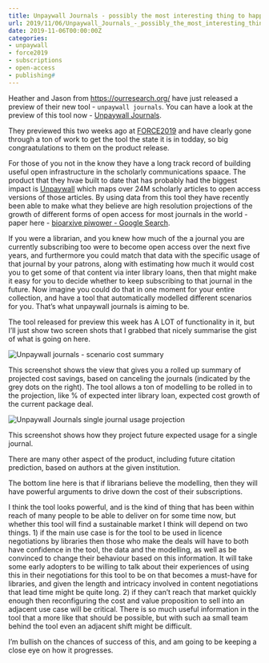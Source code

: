 ```yaml
---
title: Unpaywall Journals - possibly the most interesting thing to happen this year in library subscription land. 
url: 2019/11/06/Unpaywall_Journals_-_possibly_the_most_interesting_thing_to_happen_this_year_in_library_subscription_land._/
date: 2019-11-06T00:00:00Z
categories:
- unpaywall
- force2019
- subscriptions
- open-access
- publishing#
---
```


Heather and Jason from https://ourresearch.org/ have just released a preview of their new tool - `unpaywall journals`. You can have a look at the preview of this tool now - [Unpaywall Journals](https://journals.unpaywall.org/). 

They previewed this two weeks ago at [FORCE2019](http://force2019.sched.com) and have clearly gone through a ton of work to get the tool the state it is in todday, so big congraatulations to them on the product release. 

For those of you not in the know they have a long track record of building useful open infrastructure in the scholarly communications spaace. The product that they hvae built to date that has probably had the biggest impact is [Unpaywall](https://unpaywall.org) which maps over 24M scholarly articles to open access versions of those articles. By using data from this tool they have recently been able to make what they believe are high resolution projections of the growth of different forms of open access for most journals in the world - paper here - [bioarxive piwower - Google Search](https://www.google.co.uk/search?q=bioarxive+piwower&ie=UTF-8&oe=UTF-8&hl=en-gb&client=safari). 

If you were a librarian, and you knew how much of the a journal you are currently subscribing too were to become open access over the next five years, and furthermore you could match that data with the specific usage of that journal by your patrons, along with estimating how much it would cost you to get some of that content via inter library loans, then that might make it easy for you to decide whether to keep subscribing to that journal in the future. Now imagine you could do that in one moment for your entire collection, and have a tool that automatically modelled different scenarios for you. That’s what unpaywall journals is aiming to be. 

The tool released for preview this week has A LOT of functionality in it, but I’ll just show two screen shots that I grabbed that nicely summarise the gist of what is going on here. 

![Unpaywall journals - scenario cost summary](https://s3.amazonaws.com/partially-attended-media-bucket/unpaywall-journals-1.png)

This screenshot shows the view that gives you a rolled up summary of projected cost savings, based on canceling the journals (indicated by the grey dots on the right). The tool allows a ton of modelling to be rolled in to the projection, like % of expected inter library loan, expected cost growth of the current package deal. 



![Unpaywall Journals single journal usage projection](https://s3.amazonaws.com/partially-attended-media-bucket/unpawall-journals-2.png)

This screenshot shows how they project future expected usage for a single journal. 

There are many other aspect of the product, including future citation prediction, based on authors at the given institution. 

The bottom line here is that if librarians believe the modelling, then they will have powerful arguments to drive down the cost of their subscriptions. 

I think the tool looks powerful, and is the kind of thing that has been within reach of many people to be able to deliver on for some time now, but whether this tool will find a sustainable market I think will depend on two things. 1) if the main use case is for the tool to be used in licence negotiations by libraries then those who make the deals will have to both have confidence in the tool, the data and the modelling, as well as be convinced to change their behaviour based on this information. It will take some early adopters to be willing to talk about their experiences of using this in their negotiations for this tool to be on that becomes a must-have for libraries, and given the length and intricacy involved in content negotiations that lead time might be quite long. 2) if they can’t reach that market quickly enough then reconfiguring the cost and value proposition to sell into an adjacent use case will be critical. There is so much useful information in the tool that a more like that should be possible, but with such aa small team behind the tool even an adjacent shift might be difficult. 

I’m bullish on the chances of success of this, and am going to be keeping a close eye on how it progresses. 

